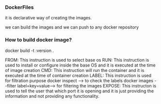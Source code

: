 ### DockerFiles

it is declarative way of creating the images.

we can build the images and we can push to any docker repository

### How to build docker image?

docker build -t <image-name>:version .

FROM: This instruction is used to select base os
RUN: This instruction is used to install or configure inside the base OS and it is executed at the time of image creation
CMD: This instruction will run the container and it is executed at the time of container creation
LABEL: This instruction is used for filtration purpose
docker inspect <image-id>--> to check the labels
docker images --filter label=key=value--> for filtering the images
EXPOSE: This instructon is used to tell the user that which port it is opening and it is just providing the information and not providing any functionality.
